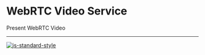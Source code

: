 # WebRTC Video Service
Present WebRTC Video

* * *

[![js-standard-style](https://cdn.rawgit.com/feross/standard/master/badge.svg)](https://github.com/feross/standard)